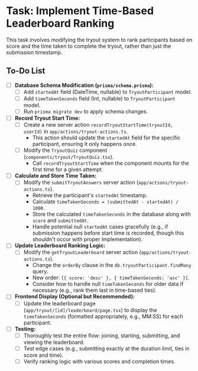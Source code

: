 # Task: Implement Time-Based Leaderboard Ranking

This task involves modifying the tryout system to rank participants based on score and the time taken to complete the tryout, rather than just the submission timestamp.

## To-Do List

-   [ ] **Database Schema Modification (`prisma/schema.prisma`):**
    -   [ ] Add `startedAt` field (DateTime, nullable) to `TryoutParticipant` model.
    -   [ ] Add `timeTakenSeconds` field (Int, nullable) to `TryoutParticipant` model.
    -   [ ] Run `prisma migrate dev` to apply schema changes.

-   [ ] **Record Tryout Start Time:**
    -   [ ] Create a new server action `recordTryoutStartTime(tryoutId, userId)` in `app/actions/tryout-actions.ts`.
        -   This action should update the `startedAt` field for the specific participant, ensuring it only happens once.
    -   [ ] Modify the `TryoutQuiz` component (`components/tryout/TryoutQuiz.tsx`).
        -   Call `recordTryoutStartTime` when the component mounts for the first time for a given attempt.

-   [ ] **Calculate and Store Time Taken:**
    -   [ ] Modify the `submitTryoutAnswers` server action (`app/actions/tryout-actions.ts`).
        -   Retrieve the participant's `startedAt` timestamp.
        -   Calculate `timeTakenSeconds = (submittedAt - startedAt) / 1000`.
        -   Store the calculated `timeTakenSeconds` in the database along with `score` and `submittedAt`.
        -   Handle potential null `startedAt` cases gracefully (e.g., if submission happens before start time is recorded, though this shouldn't occur with proper implementation).

-   [ ] **Update Leaderboard Ranking Logic:**
    -   [ ] Modify the `getTryoutLeaderboard` server action (`app/actions/tryout-actions.ts`).
        -   Change the `orderBy` clause in the `db.tryoutParticipant.findMany` query.
        -   New order: `[{ score: 'desc' }, { timeTakenSeconds: 'asc' }]`.
        -   Consider how to handle null `timeTakenSeconds` for older data if necessary (e.g., rank them last in time-based ties).

-   [ ] **Frontend Display (Optional but Recommended):**
    -   [ ] Update the leaderboard page (`app/tryout/[id]/leaderboard/page.tsx`) to display the `timeTakenSeconds` (formatted appropriately, e.g., MM:SS) for each participant.

-   [ ] **Testing:**
    -   [ ] Thoroughly test the entire flow: joining, starting, submitting, and viewing the leaderboard.
    -   [ ] Test edge cases (e.g., submitting exactly at the duration limit, ties in score and time).
    -   [ ] Verify ranking logic with various scores and completion times.
